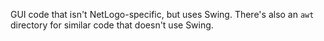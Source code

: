 GUI code that isn't NetLogo-specific, but uses Swing. There's also an `awt` directory for similar code that doesn't use Swing.
